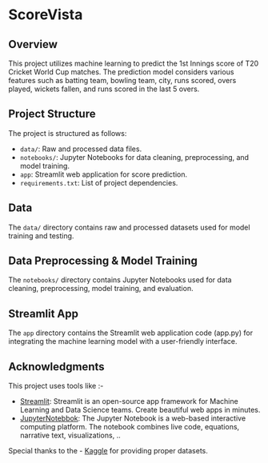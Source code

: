 # ScoreVista

## Overview

This project utilizes machine learning to predict the 1st Innings score of T20 Cricket World Cup matches. The prediction model considers various features such as batting team, bowling team, city, runs scored, overs played, wickets fallen, and runs scored in the last 5 overs.

## Project Structure

The project is structured as follows:

- `data/`: Raw and processed data files.
- `notebooks/`: Jupyter Notebooks for data cleaning, preprocessing, and model training.
- `app`: Streamlit web application for score prediction.
- `requirements.txt`: List of project dependencies.

## Data

The `data/` directory contains raw and processed datasets used for model training and testing.

## Data Preprocessing & Model Training

The `notebooks/` directory contains Jupyter Notebooks used for data cleaning, preprocessing, model training, and evaluation.

## Streamlit App

The `app` directory contains the Streamlit web application code (app.py) for integrating the machine learning model with a user-friendly interface.

## Acknowledgments

This project uses tools like :-

- [Streamlit](https://streamlit.io/): Streamlit is an open-source app framework for Machine Learning and Data Science teams. Create beautiful web apps in minutes.
- [JupyterNotebbok](https://jupyter.org/): The Jupyter Notebook is a web-based interactive computing platform. The notebook combines live code, equations, narrative text, visualizations, ..

Special thanks to the - [Kaggle](https://www.kaggle.com/datasets/veeralakrishna/cricsheet-a-retrosheet-for-cricket?select=t20s) for providing proper datasets.

